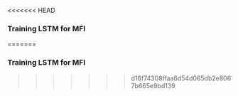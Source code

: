 <<<<<<< HEAD
### Training LSTM for MFI
=======
### Training LSTM for MFI
>>>>>>> d16f74308ffaa6d54d065db2e8067b665e9bd139
